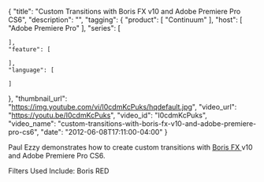 {
  "title": "Custom Transitions with Boris FX v10 and Adobe Premiere Pro CS6",
  "description": "",
  "tagging": {
    "product": [
      "Continuum"
    ],
    "host": [
      "Adobe Premiere Pro"
    ],
    "series": [

    ],
    "feature": [

    ],
    "language": [

    ]
  },
  "thumbnail_url": "https://img.youtube.com/vi/I0cdmKcPuks/hqdefault.jpg",
  "video_url": "https://youtu.be/I0cdmKcPuks",
  "video_id": "I0cdmKcPuks",
  "video_name": "custom-transitions-with-boris-fx-v10-and-adobe-premiere-pro-cs6",
  "date": "2012-06-08T17:11:00-04:00"
}

Paul Ezzy demonstrates how to create custom transitions with [ Boris FX ](/products/boris-fx/) v10 and Adobe Premiere Pro CS6.

Filters Used Include: Boris RED


